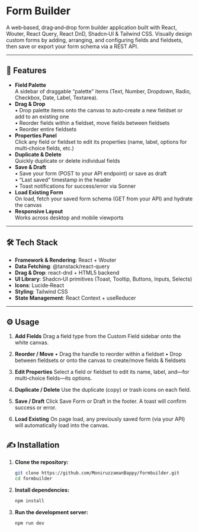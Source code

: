 # Form Builder

A web‑based, drag‑and‑drop form builder application built with React, Wouter, React Query, React DnD, Shadcn‑UI & Tailwind CSS. Visually design custom forms by adding, arranging, and configuring fields and fieldsets, then save or export your form schema via a REST API.

---

## 🚀 Features

- **Field Palette**  
  A sidebar of draggable “palette” items (Text, Number, Dropdown, Radio, Checkbox, Date, Label, Textarea).  
- **Drag & Drop**  
  • Drop palette items onto the canvas to auto‑create a new fieldset or add to an existing one  
  • Reorder fields within a fieldset, move fields between fieldsets  
  • Reorder entire fieldsets  
- **Properties Panel**  
  Click any field or fieldset to edit its properties (name, label, options for multi‑choice fields, etc.)  
- **Duplicate & Delete**  
  Quickly duplicate or delete individual fields  
- **Save & Draft**  
  • Save your form (POST to your API endpoint) or save as draft  
  • “Last saved” timestamp in the header  
  • Toast notifications for success/error via Sonner  
- **Load Existing Form**  
  On load, fetch your saved form schema (GET from your API) and hydrate the canvas  
- **Responsive Layout**  
  Works across desktop and mobile viewports  

---

## 🛠 Tech Stack

- **Framework & Rendering**: React + Wouter  
- **Data Fetching**: @tanstack/react-query  
- **Drag & Drop**: react-dnd + HTML5 backend  
- **UI Library**: Shadcn‑UI primitives (Toast, Tooltip, Buttons, Inputs, Selects)  
- **Icons**: Lucide‑React  
- **Styling**: Tailwind CSS  
- **State Management**: React Context + useReducer  

---

## ⚙️ Usage

1. **Add Fields**
Drag a field type from the Custom Field sidebar onto the white canvas.

2. **Reorder / Move**
• Drag the handle to reorder within a fieldset
• Drop between fieldsets or onto the canvas to create/move fields & fieldsets

3. **Edit Properties**
Select a field or fieldset to edit its name, label, and––for multi‑choice fields––its options.

4. **Duplicate / Delete**
Use the duplicate (copy) or trash icons on each field.

5. **Save / Draft**
Click Save Form or Draft in the footer. A toast will confirm success or error.

6. **Load Existing**
On page load, any previously saved form (via your API) will automatically load into the canvas.

## ✍️ Installation

1. **Clone the repository:**

   ```bash
   git clone https://github.com/MoniruzzamanBappy/formbuilder.git
   cd formbuilder
2. **Install dependencies:**

   ```bash
   npm install
3. **Run the development server:**

   ```bash
   npm run dev